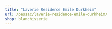 ```yaml
---
title: "Laverie Residence Emile Durkheim"
url: /pessac/laverie-residence-emile-durkheim/
shop: blanchisserie
---
```

